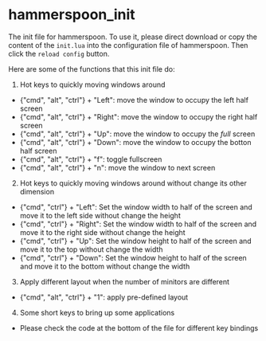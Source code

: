 # hammerspoon_init
The init file for hammerspoon. To use it, please direct download or copy the content of the `init.lua` into the configuration file of hammerspoon. Then click the `reload config` button.

Here are some of the functions that this init file do:
1. Hot keys to quickly moving windows around
  * {"cmd", "alt", "ctrl"} + "Left": move the window to occupy the left half screen
  * {"cmd", "alt", "ctrl"} + "Right": move the window to occupy the right half screen
  * {"cmd", "alt", "ctrl"} + "Up": move the window to occupy the *full* screen
  * {"cmd", "alt", "ctrl"} + "Down": move the window to occupy the botton half screen
  * {"cmd", "alt", "ctrl"} + "f": toggle fullscreen
  * {"cmd", "alt", "ctrl"} + "n": move the window to next screen
2. Hot keys to quickly moving windows around without change its other dimension
  * {"cmd", "ctrl"} + "Left": Set the window width to half of the screen and move it to the left side without change the height
  * {"cmd", "ctrl"} + "Right": Set the window width to half of the screen and move it to the right side without change the height
  * {"cmd", "ctrl"} + "Up": Set the window height to half of the screen and move it to the top  without change the width
  * {"cmd", "ctrl"} + "Down": Set the window height to half of the screen and move it to the bottom without change the width
3. Apply different layout when the number of minitors are different
  * {"cmd", "alt", "ctrl"} + "1": apply pre-defined layout
4. Some short keys to bring up some applications
  * Please check the code at the bottom of the file for different key bindings
